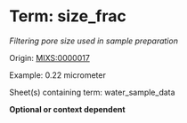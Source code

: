 # Term: size_frac

*Filtering pore size used in sample preparation*

Origin: [MIXS:0000017](https://w3id.org/mixs/0000017)

Example: 0.22 micrometer

Sheet(s) containing term: water_sample_data

**Optional or context dependent**